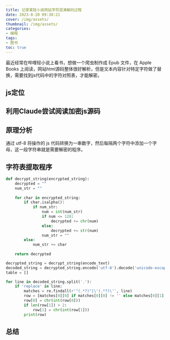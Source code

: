 ```yaml
---
title: 记录某轻小说网站字符混淆解码过程
date: 2023-8-20 09:30:21
cover: /img/assets/
thumbnail: /img/assets/
categories: 
- 编程
tags:
- 图书
toc: true
---
```


最近经常在哔哩轻小说上看书，想做一个爬虫制作成 Epub 文件，在 Apple Books 上阅读，网站html源码整体很好解析，但是文本内容针对特定字符做了替换，需要找到js代码中的字符对照表，才能解密。

## js定位

## 利用Claude尝试阅读加密js源码

## 原理分析

通过 utf-8 将操作的 js 代码转换为一串数字，然后每隔两个字符中添加一个字母，这一段字符串就是需要解密的程序。

## 字符表提取程序

```Python
def decrypt_string(encrypted_string):
	decrypted = ""
	num_str = ""
	
	for char in encrypted_string:
		if char.isalpha():
			if num_str:
				num = int(num_str)
				if num <= 128:
					decrypted += chr(num) 
				else:
					decrypted += str(num)
				num_str = ""
		else:
			num_str += char
			
	return decrypted

decrypted_string = decrypt_string(encode_text)
decoded_string = decrypted_string.encode('utf-8').decode('unicode-escape')
table = []

for line in decoded_string.split('.'):
	if 'replace' in line:
		matches = re.findall(r'"(.*?)"|\'(.*?)\'', line)
		row = [matches[0][0] if matches[0][0] != '' else matches[0][1], matches[2][0] if matches[2][0] != '' else matches[2][1]]
		row[0] = chr(int(row[0]))
		if len(row[1]) > 2:
			row[1] = chr(int(row[1]))
		print(row)
```


## 总结